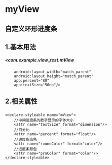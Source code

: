 # myView
## 自定义环形进度条
## 1.基本用法
#####   <com.example.view_test.mView
        android:layout_width="match_parent"
        android:layout_height="match_parent"
        app:percent="80"
        app:textSize="50dp"/>
        
## 2.相关属性
#####  <resources>
    <declare-styleable name="mView">
        //中间进度条的数字显示的字体大小
        <attr name="textSize" format="dimension"/>
        //百分比
        <attr name="percent" format="float"/>
        //进度条底色
        <attr name="roundColor" format="color"/>
        //进度条颜色
        <attr name="proColor" format="color"/>
    </declare-styleable>
</resources>

